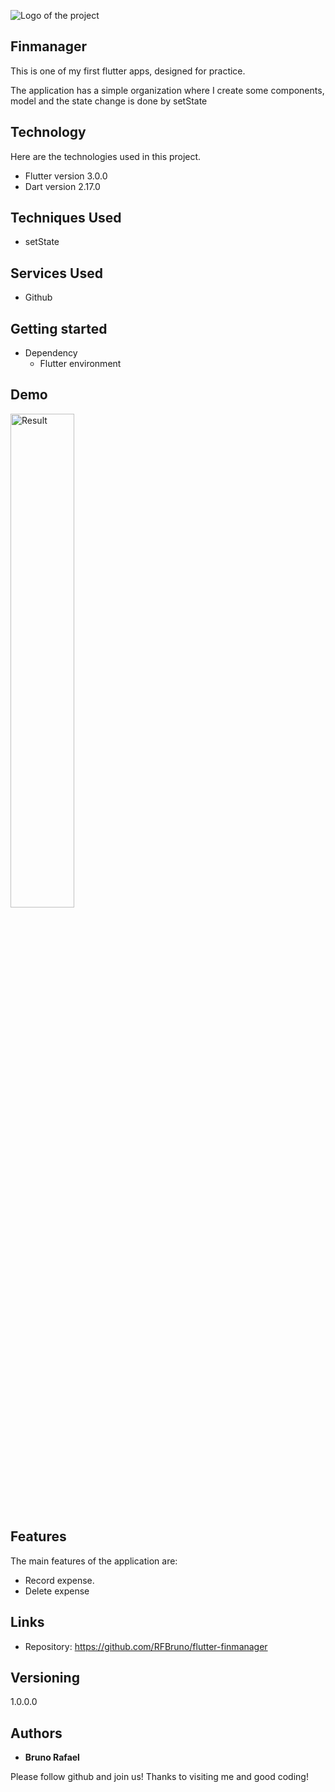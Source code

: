 ![Logo of the project](https://firebasestorage.googleapis.com/v0/b/portfolio-a7442.appspot.com/o/profile%20github%20images%2Fgithubcapa.png?alt=media&token=091ec4e2-aa66-4b89-a768-6c1a026a262e)

## Finmanager

This is one of my first flutter apps, designed for practice.

The application has a simple organization where I create some components, model and the state change is done by setState

## Technology

Here are the technologies used in this project.

- Flutter version 3.0.0
- Dart version 2.17.0

## Techniques Used

- setState

## Services Used

- Github

## Getting started

- Dependency
  - Flutter environment

## Demo

<img src="./demo/finManager.gif" alt="Result" width="45%"> <br/>

## Features

The main features of the application are:

- Record expense.
- Delete expense

## Links

- Repository: https://github.com/RFBruno/flutter-finmanager

## Versioning

1.0.0.0

## Authors

- **Bruno Rafael**

Please follow github and join us!
Thanks to visiting me and good coding!

